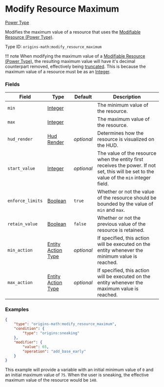 # Modify Resource Maximum

[Power Type](../power_types.md)

Modifies the maximum value of a resource that uses the [Modifiable Resource (Power Type)](./modifiable_resource.md).

Type ID: `origins-math:modify_resource_maximum`

!!! note
    When modifying the maximum value of a [Modifiable Resource (Power Type)](./modifiable_resource.md), the resulting maximum value will have it's decimal counterpart removed, effectively being [truncated](https://en.wikipedia.org/wiki/Truncation). This is because the maximum value of a resource must be as an [Integer](https://origins.readthedocs.io/en/latest/types/data_types/integer/).

### Fields

| Field			| Type | Default | Description
|---------------|------|---------|-------------
| `min`				|[Integer](https://origins.readthedocs.io/en/latest/types/data_types/integer/)		|			 | The minimum value of the resource.
| `max`				|[Integer](https://origins.readthedocs.io/en/latest/types/data_types/integer/)		|			 | The maximum value of the resource.
| `hud_render`		|[Hud Render](https://origins.readthedocs.io/en/latest/types/data_types/hud_render/)| _optional_ | Determines how the resource is visualized on the HUD.
| `start_value`		|[Integer](https://origins.readthedocs.io/en/latest/types/data_types/integer/)		| _optional_ | The value of the resource when the entity first receives the power. If not set, this will be set to the value of the `min` integer field.
| `enforce_limits`	|[Boolean](https://origins.readthedocs.io/en/latest/types/data_types/boolean/)		|   `true`	 | Whether or not the value of the resource should be bounded by the value of `min` and `max`. |
| `retain_value`	|[Boolean](https://origins.readthedocs.io/en/latest/types/data_types/boolean/)		|   `false`	 | Whether or not the previous value of the resource is retained. |
| `min_action`		|[Entity Action Type](../entity_action_types.md)									| _optional_ | If specified, this action will be executed on the entity whenever the minimum value is reached.
| `max_action`		|[Entity Action Type](../entity_action_types.md)									| _optional_ | If specified, this action will be executed on the entity whenever the maximum value is reached.

### Examples

```json
{
	"type": "origins-math:modify_resource_maximum",
	"condition": {
		"type": "origins:sneaking"
	},
	"modifier": {
		"value": 65,
		"operation": "add_base_early"
	}
}
```

This example will provide a variable with an initial minimum value of `0` and an initial maximum value of `75`. When the user is sneaking, the effective maximum value of the resource would be `140`. 